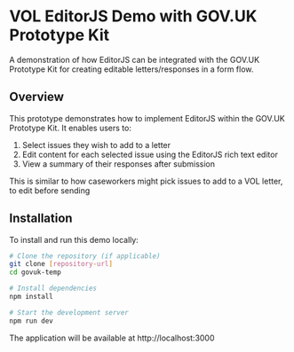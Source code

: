 # VOL EditorJS Demo with GOV.UK Prototype Kit

A demonstration of how EditorJS can be integrated with the GOV.UK Prototype Kit for creating editable letters/responses in a form flow.

## Overview

This prototype demonstrates how to implement EditorJS within the GOV.UK Prototype Kit. It enables users to:

1. Select issues they wish to add to a letter
2. Edit content for each selected issue using the EditorJS rich text editor
3. View a summary of their responses after submission

This is similar to how caseworkers might pick issues to add to a VOL letter, to edit before sending
## Installation

To install and run this demo locally:

```bash
# Clone the repository (if applicable)
git clone [repository-url]
cd govuk-temp

# Install dependencies
npm install

# Start the development server
npm run dev
```

The application will be available at http://localhost:3000